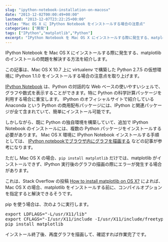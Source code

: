 ```yaml
---
slug: "ipython-notebook-installation-on-macosx"
date: "2013-12-02T00:00:49+00:00"
lastmod: "2013-12-07T23:22:25+00:00"
title: "Mac OS X に IPython Notebook をインストールする場合の注意点"
categories: ["開発"]
tags: ["IPython","matplotlib","Python"]
excerpt: "IPython Notebook を Mac OS X にインストールする際に発生する、matplotlib のインストールの問題を解決する方法を紹介します。"
---
```

<section id="preamble">
<p>IPython Notebook を Mac OS X にインストールする際に発生する、matplotlib のインストールの問題を解決する方法を紹介します。</p>
<p>この記事は、Mac OS X 10.7 上に virtualenv で構築した Python 2.7.5 の仮想環境に IPython 1.1.0 をインストールする場合の注意点を取り上げます。</p>
<p><a href="http://ipython.org/notebook.html" target="_new">IPython Notebook</a> は、Python の対話的な Web ベースの使いやすいシェルで、グラフや数式を表示することができます。特に Python の科学計算パッケージを利用する場合に重宝します。
IPython のオフィシャルサイトで紹介している Anaconda という Python の商用配布パッケージには、IPython と関連パッケージが全て含まれていて、簡単にインストール可能です。</p>
<p>しかしながら、既に Python の独自環境を構築していて、追加で IPython Notebook のインストールには、複数の Python パッケージをインストールする必要があります。
Mac OS X 環境に IPython Notebook インストールする手順としては、 <a href="http://slowquery.hatenablog.com/entry/2013/04/01/010927" target="_new">IPython notebookでブラウザ内にグラフを描画する</a> などの記事が参考になります。</p>
<p>ただし Mac OS X の場合、<code>pip install matplotlib</code> だけでは、matplotlib がインストールできず、IPython 実行後のグラフの描画の際にエラーが発生する場合があります。</p>
<p>これは、Stack Overflow の投稿 <a href="http://superuser.com/questions/242190/how-to-install-matplotlib-on-os-x" target="_new">How to install matplotlib on OS X?</a> によれば、Mac OS X の場合、matplotlib をインストールする前に、コンパイルオプションを指定すると解決できるそうです。</p>
<p>pip を使う場合は、次のように実行します。</p>
<div class="listingblock">
<div class="content"><div class="highlight"><pre><span class="nb">export </span><span class="nv">LDFLAGS</span><span class="o">=</span><span class="s2">&quot;-L/usr/X11/lib&quot;</span>
<span class="nb">export </span><span class="nv">CFLAGS</span><span class="o">=</span><span class="s2">&quot;-I/usr/X11/include -I/usr/X11/include/freetype2 -I/usr/X11/include/libpng12&quot;</span>
pip install matplotlib
</pre></div></div></div>
<p>インストール終了後、再度グラフを描画して、確認すれば作業完了です。</p>
</section>


